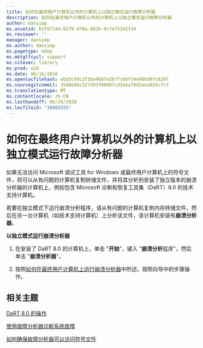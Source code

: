 ```yaml
---
title: 如何在最终用户计算机以外的计算机上以独立模式运行故障分析器
description: 如何在最终用户计算机以外的计算机上以独立模式运行故障分析器
author: dansimp
ms.assetid: b2f87144-6379-478a-802b-9cfef5242f34
ms.reviewer: ''
manager: dansimp
ms.author: dansimp
ms.pagetype: mdop
ms.mktglfcycl: support
ms.sitesec: library
ms.prod: w10
ms.date: 06/16/2016
ms.openlocfilehash: ebd3c50c373ba9687a3b7fcbbf34e86bd07c6207
ms.sourcegitcommit: 354664bc527d93f80687cd2eba70d1eea024c7c3
ms.translationtype: MT
ms.contentlocale: zh-CN
ms.lasthandoff: 06/26/2020
ms.locfileid: "10803555"
---
```

# 如何在最终用户计算机以外的计算机上以独立模式运行故障分析器


如果无法访问 Microsoft 调试工具 for Windows 或最终用户计算机上的符号文件，则可以从有问题的计算机复制转储文件，并将其分析到安装了独立版本的崩溃分析器的计算机上，例如包含 Microsoft 诊断和恢复工具集（DaRT）8.0 的技术支持计算机。

若要在独立模式下运行崩溃分析程序，请从有问题的计算机复制内存转储文件，然后在另一台计算机（如技术支持计算机）上分析该文件，该计算机安装有**崩溃分析器**。

**以独立模式运行崩溃分析器**

1.  在安装了 DaRT 8.0 的计算机上，单击 "**开始**"，键入 "**崩溃分析**程序"，然后单击 "**崩溃分析器**"。

2.  按照[如何在最终用户计算机上运行崩溃分析器](how-to-run-the-crash-analyzer-on-an-end-user-computer-dart-8.md)中所述，按照向导中的步骤操作。

## 相关主题


[DaRT 8.0 的操作](operations-for-dart-80-dart-8.md)

[使用故障分析器诊断系统故障](diagnosing-system-failures-with-crash-analyzer--dart-8.md)

[如何确保故障分析器可以访问符号文件](how-to-ensure-that-crash-analyzer-can-access-symbol-files.md)

 

 





